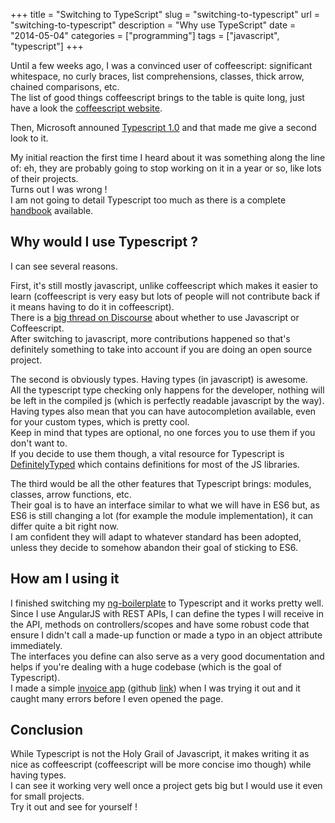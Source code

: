 +++
title = "Switching to TypeScript"
slug = "switching-to-typescript"
url = "switching-to-typescript"
description = "Why use TypeScript"
date = "2014-05-04"
categories = ["programming"]
tags = ["javascript", "typescript"]
+++

Until a few weeks ago, I was a convinced user of coffeescript: significant whitespace, no curly braces, list comprehensions, classes, thick arrow, chained comparisons, etc.  
The list of good things coffeescript brings to the table is quite long, just have a look the [coffeescript website](http://coffeescript.org/).

Then, Microsoft announed [Typescript 1.0](http://www.typescriptlang.org/) and that made me give a second look to it.  

My initial reaction the first time I heard about it was something along the line of: eh, they are probably going to stop working on it in a year or so, like lots of their projects.  
Turns out I was wrong !  
I am not going to detail Typescript too much as there is a complete [handbook](http://www.typescriptlang.org/Handbook) available.


## Why would I use Typescript ?

I can see several reasons.  

First, it's still mostly javascript, unlike coffeescript which makes it easier to learn (coffeescript is very easy but lots of people will not contribute back if it means having to do it in coffeescript).  
There is a [big thread on Discourse](https://meta.discourse.org/t/is-it-better-for-discourse-to-use-javascript-or-coffeescript/3153/42) about whether to use Javascript or Coffeescript.  
After switching to javascript, more contributions happened so that's definitely something to take into account if you are doing an open source project.  

The second is obviously types. Having types (in javascript) is awesome.  
All the typescript type checking only happens for the developer, nothing will be left in the compiled js (which is perfectly readable javascript by the way).  
Having types also mean that you can have autocompletion available, even for your custom types, which is pretty cool.  
Keep in mind that types are optional, no one forces you to use them if you don't want to.  
If you decide to use them though, a vital resource for Typescript is [DefinitelyTyped](https://github.com/borisyankov/DefinitelyTyped) which contains definitions for most of the JS libraries.  

The third would be all the other features that Typescript brings: modules, classes, arrow functions, etc.  
Their goal is to have an interface similar to what we will have in ES6 but, as ES6 is still changing a lot (for example the module implementation), it can differ quite a bit right now.  
I am confident they will adapt to whatever standard has been adopted, unless they decide to somehow abandon their goal of sticking to ES6.  

## How am I using it

I finished switching my [ng-boilerplate](https://github.com/Keats/ng-boilerplate) to Typescript and it works pretty well.  
Since I use AngularJS with REST APIs, I can define the types I will receive in the API, methods on controllers/scopes and have some robust code that ensure I didn't call a made-up function or made a typo in an object attribute immediately.  
The interfaces you define can also serve as a very good documentation and helps if you're dealing with a huge codebase (which is the goal of Typescript).  
I made a simple [invoice app](http://vincent.is/working-on/invoicing/#/) (github [link](https://github.com/Keats/invoicer)) when I was trying it out and it caught many errors before I even opened the page.  

## Conclusion
While Typescript is not the Holy Grail of Javascript, it makes writing it as nice as coffeescript (coffeescript will be more concise imo though) while having types.  
I can see it working very well once a project gets big but I would use it even for small projects.  
Try it out and see for yourself !
